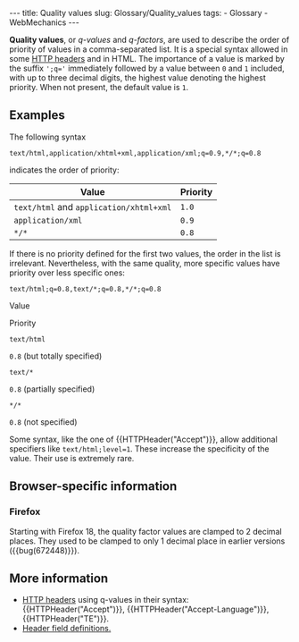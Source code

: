 --- title: Quality values slug: Glossary/Quality_values tags: - Glossary - WebMechanics ---

<span class="seoSummary">**Quality values**, or _q-values_ and _q-factors_, are used to describe the order of priority of values in a comma-separated list. It is a special syntax allowed in some [HTTP headers](/en-US/docs/Web/HTTP/Headers) and in HTML.</span> The importance of a value is marked by the suffix `';q='` immediately followed by a value between `0` and `1` included, with up to three decimal digits, the highest value denoting the highest priority. When not present, the default value is `1`.

## Examples

The following syntax

    text/html,application/xhtml+xml,application/xml;q=0.9,*/*;q=0.8

indicates the order of priority:

<table><thead><tr class="header"><th>Value</th><th>Priority</th></tr></thead><tbody><tr class="odd"><td><code>text/html</code> and <code>application/xhtml+xml</code></td><td><code>1.0</code></td></tr><tr class="even"><td><code>application/xml</code></td><td><code>0.9</code></td></tr><tr class="odd"><td><code>*/*</code></td><td><code>0.8</code></td></tr></tbody></table>

If there is no priority defined for the first two values, the order in the list is irrelevant. Nevertheless, with the same quality, more specific values have priority over less specific ones:

    text/html;q=0.8,text/*;q=0.8,*/*;q=0.8

Value

Priority

`text/html`

`0.8` (but totally specified)

`text/*`

`0.8` (partially specified)

`*/*`

`0.8` (not specified)

Some syntax, like the one of {{HTTPHeader("Accept")}}, allow additional specifiers like `text/html;level=1`. These increase the specificity of the value. Their use is extremely rare.

## Browser-specific information

### Firefox

Starting with Firefox 18, the quality factor values are clamped to 2 decimal places. They used to be clamped to only 1 decimal place in earlier versions ({{bug(672448)}}).

## More information

- [HTTP headers](/en-US/docs/Web/HTTP/Headers) using q-values in their syntax: {{HTTPHeader("Accept")}}, {{HTTPHeader("Accept-Language")}}, {{HTTPHeader("TE")}}.
- [Header field definitions.](https://www.w3.org/Protocols/rfc2616/rfc2616-sec14.html)
